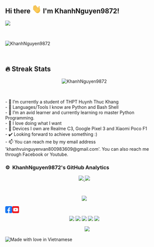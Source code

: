 

<h2>Hi there <img src="https://raw.githubusercontent.com/ABSphreak/ABSphreak/master/gifs/Hi.gif" width="30px"> I'm KhanhNguyen9872!</h2>
<p align="left">
  <a href="https://github.com/DenverCoder1/readme-typing-svg"><img src="https://readme-typing-svg.herokuapp.com/?lines=I+love+you+%3C3;There+is+my+Github;Thanks+for+view;KhanhNguyen9872"></a>
</p>
<br>
<p align="left"> 
  <img src="https://komarev.com/ghpvc/?username=KhanhNguyen9872&label=Profile%20views&color=0e75b6&style=plastic" alt="KhanhNguyen9872" /> 
  <a href = "https://commits.top/egypt.html" target="_blank">
  </a>
</p>
<br>

## 🔥 Streak Stats

<p align="center"><img src="https://github-readme-streak-stats.herokuapp.com/?user=KhanhNguyen9872&theme=algolia" alt="KhanhNguyen9872" /></p>
<br>
<br>
- 🌱 I’m currently a student of THPT Huynh Thuc Khang <br>
- 👀 Languages/Tools I know are Python and Bash Shell <br>
- 💞️ I’m an avid learner and currently learning ro master Python Programming. <br>
- 👀 I love doing what I want <br>
- 📱 Devices I own are Realme C3, Google Pixel 3 and Xiaomi Poco F1 <br>
- ✔️ Looking forward to achieve something :) <br>
- 📫 You can reach me by my email address 'khanhvuinguyenvan800983609@gmail.com'. You can also reach me through Facebook or Youtube. <br>


### ⚙️ &nbsp;KhanhNguyen9872's GitHub Analytics
<p align="center">
<a href="https://github.com/KhanhNguyen9872">
<img height="180em" src="https://github-readme-stats-eight-theta.vercel.app/api?username=KhanhNguyen9872&show_icons=true&theme=nightowl&include_all_commits=false&count_private=true"/>
<img height="180em" src="https://github-readme-stats-eight-theta.vercel.app/api/top-langs/?username=KhanhNguyen9872&layout=compact&langs_count=8&theme=nightowl"/>
</a>
</p>
<br/>
<p align = "center">
 <img src="https://activity-graph.herokuapp.com/graph?username=KhanhNguyen9872&theme=redical">
</p>  

<a href="https://fb.me/khanh10a1">
  <img align="left" alt="KhanhNguyen9872 Facebook" width="22px" src="https://raw.githubusercontent.com/edent/SuperTinyIcons/master/images/svg/facebook.svg" />
</a>
<a href="https://youtube.com/c/KhanhNguyen9872_Official">
  <img align="left" alt="KhanhNguyen9872 Youtube" width="22px" src="https://raw.githubusercontent.com/edent/SuperTinyIcons/master/images/svg/youtube.svg" />
</a>

<br />

<p align="center">
 <img src="https://komarev.com/ghpvc/?username=KhanhNguyen9872&style=flat-square"/>
 <img src="https://badges.pufler.dev/years/KhanhNguyen9872"/>
 <img src="https://badges.pufler.dev/repos/KhanhNguyen9872"/>
 <img src="https://badges.pufler.dev/commits/monthly/KhanhNguyen9872"/>
 <img src="https://img.shields.io/badge/dynamic/json?logo=github&label=GitHub+Followers&labelColor=282c34&color=181717&query=%24.data.totalSubs&url=https%3A%2F%2Fapi.spencerwoo.com%2Fsubstats%2F%3Fsource%3Dgithub%26queryKey%KhanhNguyen9872&longCache=true"/>
 <p align="center">
  &emsp;
    <a href="#"><img src="https://img.shields.io/badge/Windows-0078D6?style=plastic&logo=windows&logoColor=white"></a>
</p>

![Made with love in Vietnamese](https://madewithlove.now.sh/vn?heart=true&template=for-the-badge)
